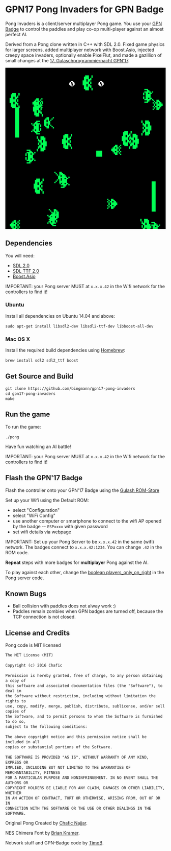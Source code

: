GPN17 Pong Invaders for GPN Badge
=============

Pong Invaders is a client/server multiplayer Pong game.
You use your [GPN Badge](https://entropia.de/GPN17:Hack_the_Badge) to control the paddles and play co-op multi-player against an almost perfect AI.

Derived from a Pong clone written in C++ with SDL 2.0.
Fixed game physics for larger screens, added multiplayer network with Boost.Asio, injected creepy space invaders, optionally enable PixelFlut, and made a gazillion of small changes at the [17. Gulaschprogrammiernacht GPN'17](https://entropia.de/GPN17).

![Screenshot](screenshot.png)

## Dependencies

You will need:

+ [SDL 2.0](https://www.libsdl.org/)
+ [SDL TTF 2.0](https://www.libsdl.org/projects/SDL_ttf/)
+ [Boost.Asio](http://www.boost.org)

IMPORTANT: your Pong server MUST at `x.x.x.42` in the Wifi network for the controllers to find it!

### Ubuntu

Install all dependencies on Ubuntu 14.04 and above:

`sudo apt-get install libsdl2-dev libsdl2-ttf-dev libboost-all-dev`

### Mac OS X

Install the required build dependencies using [Homebrew](http://brew.sh/):

`brew install sdl2 sdl2_ttf boost`

## Get Source and Build

```
git clone https://github.com/bingmann/gpn17-pong-invaders
cd gpn17-pong-invaders
make
```

## Run the game

To run the game:

`./pong`

Have fun watching an AI battle!

IMPORTANT: your Pong server MUST at `x.x.x.42` in the Wifi network for the controllers to find it!

## Flash the GPN'17 Badge

Flash the controller onto your GPN'17 Badge using the [Gulash ROM-Store](https://badge.entropia.de/roms/details/34/)

Set up your Wifi using the Default ROM:
+ select "Configuration"
+ select "WiFi Config"
+ use another computer or smartphone to connect to the wifi AP opened by the badge -- `ESPxxxx` with given password
+ set wifi details via webpage

IMPORTANT: Set up your Pong Server to be `x.x.x.42` in the same (wifi) network.
The badges connect to `x.x.x.42:1234`.
You can change `.42` in the ROM code.

**Repeat** steps with more badges for **multiplayer** Pong against the AI.

To play against each other, change the [boolean players_only_on_right](https://github.com/bingmann/gpn17-pong-invaders/blob/master/src/pong.cc#L13) in the Pong server code.

## Known Bugs

+ Ball collision with paddles does not alway work :)
+ Paddles remain zombies when GPN badges are turned off, because the TCP connection is not closed.

## License and Credits

Pong code is MIT licensed

```
The MIT License (MIT)

Copyright (c) 2016 Chafic

Permission is hereby granted, free of charge, to any person obtaining a copy of
this software and associated documentation files (the "Software"), to deal in
the Software without restriction, including without limitation the rights to
use, copy, modify, merge, publish, distribute, sublicense, and/or sell copies of
the Software, and to permit persons to whom the Software is furnished to do so,
subject to the following conditions:

The above copyright notice and this permission notice shall be included in all
copies or substantial portions of the Software.

THE SOFTWARE IS PROVIDED "AS IS", WITHOUT WARRANTY OF ANY KIND, EXPRESS OR
IMPLIED, INCLUDING BUT NOT LIMITED TO THE WARRANTIES OF MERCHANTABILITY, FITNESS
FOR A PARTICULAR PURPOSE AND NONINFRINGEMENT. IN NO EVENT SHALL THE AUTHORS OR
COPYRIGHT HOLDERS BE LIABLE FOR ANY CLAIM, DAMAGES OR OTHER LIABILITY, WHETHER
IN AN ACTION OF CONTRACT, TORT OR OTHERWISE, ARISING FROM, OUT OF OR IN
CONNECTION WITH THE SOFTWARE OR THE USE OR OTHER DEALINGS IN THE SOFTWARE.
```

Original Pong Created by [Chafic Najjar](https://github.com/chaficnajjar).

NES Chimera Font by [Brian Kramer](https://www.pkeod.com/).

Network stuff and GPN-Badge code by [TimoB](https://github.com/bingmann/).

